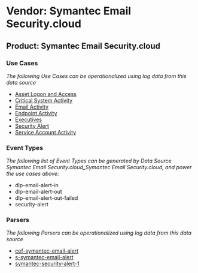 Vendor: Symantec Email Security.cloud
=====================================
Product: Symantec Email Security.cloud
--------------------------------------

### Use Cases

_The following Use Cases can be operationalized using log data from this data source_

* [Asset Logon and Access](../UseCases/usecase_asset_logon_and_access.md)
* [Critical System Activity](../UseCases/usecase_critical_system_activity.md)
* [Email Activity](../UseCases/usecase_email_activity.md)
* [Endpoint Activity](../UseCases/usecase_endpoint_activity.md)
* [Executives](../UseCases/usecase_executives.md)
* [Security Alert](../UseCases/usecase_security_alert.md)
* [Service Account Activity](../UseCases/usecase_service_account_activity.md)


### Event Types

_The following list of Event Types can be generated by Data Source Symantec Email Security.cloud_Symantec Email Security.cloud, and power the use cases above:_

- dlp-email-alert-in
- dlp-email-alert-out
- dlp-email-alert-out-failed
- security-alert


### Parsers

_The following Parsers can be operationalized using log data from this data source_

* [cef-symantec-email-alert](../Parsers/parserContent_cef-symantec-email-alert.md)
* [s-symantec-email-alert](../Parsers/parserContent_s-symantec-email-alert.md)
* [symantec-security-alert-1](../Parsers/parserContent_symantec-security-alert-1.md)

